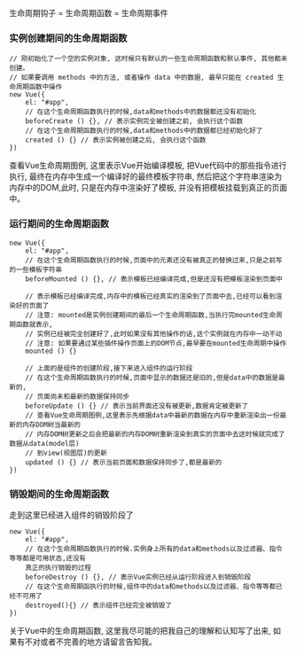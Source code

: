 生命周期钩子 = 生命周期函数 = 生命周期事件
### 实例创建期间的生命周期函数

```
// 刚初始化了一个空的实例对象, 这时候只有默认的一些生命周期函数和默认事件, 其他都未创建。
// 如果要调用 methods 中的方法, 或者操作 data 中的数据, 最早只能在 created 生命周期函数中操作
new Vue({
    el: "#app",
    // 在这个生命周期函数执行的时候,data和methods中的数据都还没有初始化
    beforeCreate () {}, // 表示实例完全被创建之前, 会执行这个函数
    // 在这个生命周期函数执行的时候,data和methods中的数据都已经初始化好了
    created () {} // 表示实例被创建之后, 会执行这个函数
})
```
查看Vue生命周期图例, 这里表示Vue开始编译模板, 把Vue代码中的那些指令进行执行, 最终在内存中生成一个编译好的最终模板字符串, 然后把这个字符串渲染为内存中的DOM,此时, 只是在内存中渲染好了模板, 并没有把模板挂载到真正的页面中。
### 运行期间的生命周期函数

```
new Vue({
    el: "#app",
    // 在这个生命周期函数执行的时候,页面中的元素还没有被真正的替换过来,只是之前写的一些模板字符串
    beforeMounted () {}, // 表示模板已经编译完成,但是还没有把模板渲染到页面中
    
    // 表示模板已经编译完成,内存中的模板已经真实的渲染到了页面中去,已经可以看到渲染好的页面了
    // 注意: mounted是实例创建期间的最后一个生命周期函数,当执行完mounted生命周期函数就表示,
    // 实例已经被完全创建好了,此时如果没有其他操作的话,这个实例就在内存中一动不动
    // 注意: 如果要通过某些插件操作页面上的DOM节点,最早要在mounted生命周期中操作
    mounted () {} 
    
    // 上面的是组件的创建阶段,接下来进入组件的运行阶段
    // 在这个生命周期函数执行的时候,页面中显示的数据还是旧的,但是data中的数据是最新的,
    // 页面尚未和最新的数据保持同步
    beforeUpdate () {} // 表示当前界面还没有被更新,数据肯定被更新了
    // 查看Vue生命周期图例,这里表示先根据data中最新的数据在内存中重新渲染出一份最新的内存DOM树当最新的
    // 内存DOM树更新之后会把最新的内存DOM树重新渲染到真实的页面中去这时候就完成了数据从data(model层)
    // 到view(视图层)的更新
    updated () {} // 表示当前页面和数据保持同步了,都是最新的
})
```
### 销毁期间的生命周期函数
走到这里已经进入组件的销毁阶段了
```
new Vue({
    el: "#app",
    // 在这个生命周期函数执行的时候.实例身上所有的data和methods以及过滤器、指令等等都是可用状态,还没有
    真正的执行销毁的过程
    beforeDestroy () {}, // 表示Vue实例已经从运行阶段进入到销毁阶段
    // 在这个生命周期函执行的时候,组件中的data和methods以及过滤器、指令等等都已经不可用了
    destroyed(){} // 表示组件已经完全被销毁了
})
```
关于Vue中的生命周期函数, 这里我尽可能的把我自己的理解和认知写了出来, 如果有不对或者不完善的地方请留言告知我。
